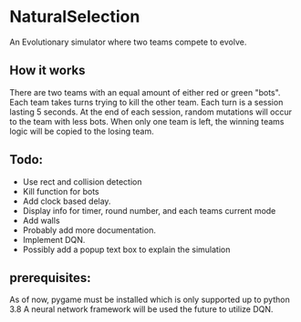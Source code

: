 # NaturalSelection
An Evolutionary simulator where two teams compete to evolve.

## How it works
There are two teams with an equal amount of either red or green "bots". Each team takes turns trying to kill the other team. Each turn is a session lasting 5 seconds. At the end of each session, random mutations will occur to the team with less bots. When only one team is left, the winning teams logic will be copied to the losing team. 

## Todo:
  - Use rect and collision detection
  - Kill function for bots
  - Add clock based delay.
  - Display info for timer, round number, and each teams current mode
  - Add walls
  - Probably add more documentation.
  - Implement DQN.
  - Possibly add a popup text box to explain the simulation
  
  
## prerequisites: 
As of now, pygame must be installed which is only supported up to python 3.8
A neural network framework will be used the future to utilize DQN.
